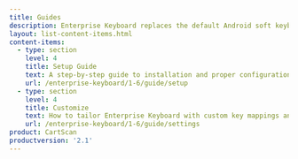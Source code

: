```yaml
---
title: Guides
description: Enterprise Keyboard replaces the default Android soft keyboard with a customizable keyboard designed for the workplace.
layout: list-content-items.html
content-items:
  - type: section
    level: 4
    title: Setup Guide
    text: A step-by-step guide to installation and proper configuration of Enterprise Keyboard on a device
    url: /enterprise-keyboard/1-6/guide/setup
  - type: section
    level: 4
    title: Customize
    text: How to tailor Enterprise Keyboard with custom key mappings and industry-specific content and features
    url: /enterprise-keyboard/1-6/guide/settings
product: CartScan
productversion: '2.1'
---
```





